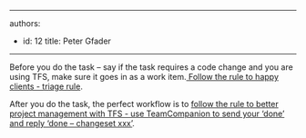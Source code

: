 

---
authors:
  - id: 12
    title: Peter Gfader
---




<span class='intro'> 
  <p>Before you do the task – say if the task requires a code change and you are using TFS, make sure it goes in as a work item.<a href="/triaging-do-you-correctly-triage-additional-item-requests"> Follow the rule to happy clients - triage rule</a>. </p>
 </span>


<p>After you do the task, the perfect workflow is to <a href="http&#58;//www.ssw.com.au/ssw/Standards/Rules/RulesToBetterProjectManagementWithTFS.aspx#Send-Done-Email">follow the rule to better project management with TFS - use TeamCompanion to send your ‘done’ and reply ‘done – changeset xxx’</a>.​</p>



